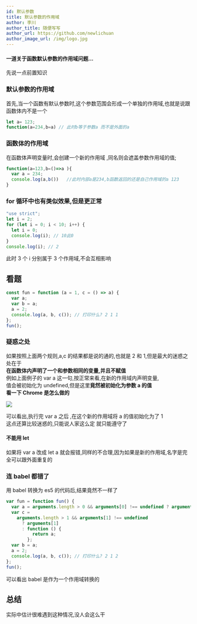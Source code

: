 ```yaml
---
id: 默认参数
title: 默认参数的作用域
author: 李川
author_title: 随便写写
author_url: https://github.com/newlichuan
author_image_url: /img/logo.jpg
---
```


#### 一道关于函数默认参数的作用域问题...

<!--truncate-->

先说一点前置知识

### 默认参数的作用域

首先,当一个函数有默认参数时,这个参数范围会形成一个单独的作用域,也就是说跟函数体内不是一个

```js
let a= 123;
function(a=234,b=a) // 此时b等于参数a 而不是外面的a
```

### 函数体的作用域

在函数体声明变量时,会创建一个新的作用域 ,同名则会遮盖参数作用域的值;

```js
function(a=123,b=()=>a ){
  var a = 234;
  console.log(a,b())   //此时内部a是234,b函数返回的还是自己作用域的a 123
}
```

### for 循环中也有类似效果,但是更正常

```js
"use strict";
let i = 2;
for (let i = 0; i < 10; i++) {
  let i = 0;
  console.log(i); // 10此0
}
console.log(i); // 2
```

此时 3 个 i 分别属于 3 个作用域,不会互相影响

## 看题

```js
const fun = function (a = 1, c = () => a) {
  var a;
  var b = a;
  a = 2;
  console.log(a, b, c()); // 打印什么? 2 1 1
};
fun();
```

### 疑惑之处

如果按照上面两个规则,a,c 的结果都是说的通的,也就是 2 和 1,但是最大的迷惑之处在于  
**在函数体内声明了一个和参数相同的变量,并且不赋值**  
例如上面例子的 var a 这一句,按正常来看,在新的作用域内声明变量,  
值会被初始化为 undefined,但是这里**竟然被初始化为参数 a 的值**  
**看一下 Chrome 是怎么做的**

<img src="img/restscope.jpg"/>

可以看出,执行完 var a 之后 ,在这个新的作用域将 a 的值初始化为了 1  
这点还算比较迷惑的,只能说人家这么定 就只能遵守了

#### 不能用 let

如果将 var a 改成 let a 就会报错,同样的不合理,因为如果是新的作用域,名字是完全可以跟外面重复的

### 连 babel 都错了

用 babel 转换为 es5 的代码后,结果竟然不一样了

```js
var fun = function fun() {
  var a = arguments.length > 0 && arguments[0] !== undefined ? arguments[0] : 1;
  var c =
    arguments.length > 1 && arguments[1] !== undefined
      ? arguments[1]
      : function () {
          return a;
        };
  var b = a;
  a = 2;
  console.log(a, b, c()); // 打印什么? 2 1 2
};
fun();
```

可以看出 babel 是作为一个作用域转换的

## 总结

实际中估计很难遇到这种情况,没人会这么干
